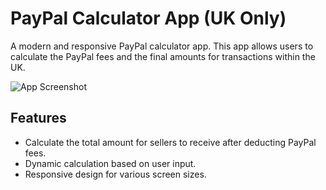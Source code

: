 # PayPal Calculator App (UK Only)

A modern and responsive PayPal calculator app. This app allows users to calculate the PayPal fees and the final amounts for transactions within the UK.

![App Screenshot](screenshot.png)

## Features

- Calculate the total amount for sellers to receive after deducting PayPal fees.
- Dynamic calculation based on user input.
- Responsive design for various screen sizes.

